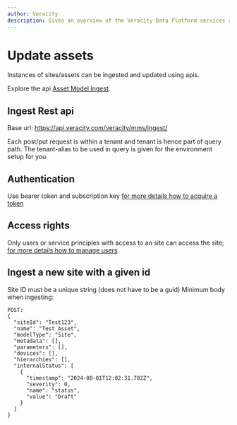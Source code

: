 ```yaml
---
author: Veracity
description: Gives an overview of the Veracity Data Platform services and related components.
---
```


# Update assets
Instances of sites/assets can be ingested and updated using apis.

Explore the api [Asset Model Ingest](https://developer.veracity.com/docs/section/api-explorer/76904bcb-1aaf-4a2f-8512-3af36fdadb2f/developerportal/DataFabric-MMS-Ingest-API-swagger.json). 

## Ingest Rest api
Base url: https://api.veracity.com/veracity/mms/ingest/

Each post/put request is within a tenant and tenant is hence part of query path. 
The tenant-alias to be used in query is given for the environment setup for you. 

## Authentication
Use bearer token and subscription key [for more details how to acquire a token](..authentication.md)

## Access rights
Only users or service principles with access to an site can access the site; [for more details how to manage users](accesscontrol.md)


## Ingest a new site with a given id
Site ID must be a unique string (does not have to be a guid)
Minimum body when ingesting:
```
POST: 
{
  "siteId": "Test123",
  "name": "Test Asset",
  "modelType": "Site",
  "metadata": [], 
  "parameters": [],   
  "devices": [],         
  "hierarchies": [],    
  "internalStatus": [
    {
      "timestamp": "2024-08-01T12:02:31.782Z",
      "severity": 0,
      "name": "status",
      "value": "Draft"
    }
  ]
}

```